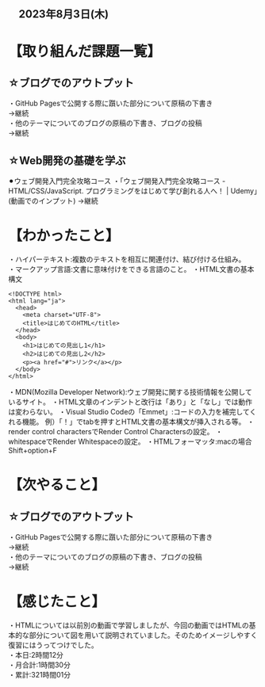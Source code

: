 ## 　2023年8月3日(木)
# 【取り組んだ課題一覧】
## ☆ブログでのアウトプット
・GitHub Pagesで公開する際に躓いた部分について原稿の下書き<br>
→継続<br>
・他のテーマについてのブログの原稿の下書き、ブログの投稿<br>
→継続<br>
## ☆Web開発の基礎を学ぶ
⚫︎ウェブ開発入門完全攻略コース
・「ウェブ開発入門完全攻略コース - HTML/CSS/JavaScript. プログラミングをはじめて学び創れる人へ！ | Udemy」(動画でのインプット)
→継続
# 【わかったこと】
・ハイパーテキスト:複数のテキストを相互に関連付け、結び付ける仕組み。<br>
・マークアップ言語:文書に意味付けをできる言語のこと。
・HTML文書の基本構文
```
<!DOCTYPE html>
<html lang="ja">
  <head>
    <meta charset="UTF-8">
    <title>はじめてのHTML</title>
  </head>
  <body>
    <h1>はじめての見出し1</h1>
    <h2>はじめての見出し2</h2>
    <p><a href="#">リンク</a></p>
  </body>
</html>
```
・MDN(Mozilla Developer Network):ウェブ開発に関する技術情報を公開しているサイト。
・HTML文章のインデントと改行は「あり」と「なし」では動作は変わらない。
・Visual Studio Codeの「Emmet」:コードの入力を補完してくれる機能。
例）「！」でtabを押すとHTML文書の基本構文が挿入される等。
・render control charactersでRender Control Charactersの設定。
・whitespaceでRender Whitespaceの設定。
・HTMLフォーマッタ:macの場合Shift+option+F
# 【次やること】
## ☆ブログでのアウトプット
・GitHub Pagesで公開する際に躓いた部分について原稿の下書き<br>
→継続<br>
・他のテーマについてのブログの原稿の下書き、ブログの投稿<br>
→継続<br>
# 【感じたこと】
・HTMLについては以前別の動画で学習しましたが、今回の動画ではHTMLの基本的な部分について図を用いて説明されていました。そのためイメージしやすく復習にはうってつけでした。<br>
・本日:2時間12分<br>
・月合計:1時間30分<br>
・累計:321時間01分<br>
